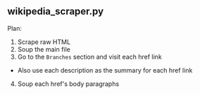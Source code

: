 ## wikipedia_scraper.py
Plan:
1. Scrape raw HTML
2. Soup the main file
3. Go to the `Branches` section and visit each href link
- Also use each description as the summary for each href link
4. Soup each href's body paragraphs

